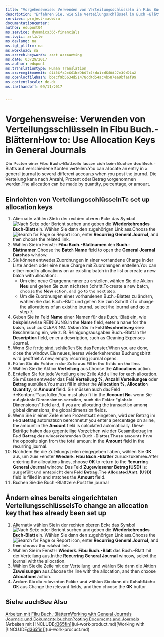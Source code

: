 ```yaml
---
title: "Vorgehensweise: Verwenden von Verteilungsschlüsseln in Fibu Buch.-Blättern | Microsoft Docs"
description: "Erfahren Sie, wie Sie Verteilungsschlüssel in Buch.-Blättern verwenden können."
services: project-madeira
documentationcenter: 
author: edupont04
ms.service: dynamics365-financials
ms.topic: article
ms.devlang: na
ms.tgt_pltfrm: na
ms.workload: na
ms.search.keywords: cost accounting
ms.date: 03/29/2017
ms.author: edupont
ms.translationtype: Human Translation
ms.sourcegitcommit: 81636fc2e661bd9b07c54da1cd5d0d27e30d01a2
ms.openlocfilehash: bbacf9b5634d51478dd4d54ac4b587ea9bfaaf99
ms.contentlocale: de-de
ms.lasthandoff: 09/11/2017


---
```

# <a name="how-to-use-allocation-keys-in-general-journals"></a><span data-ttu-id="fc7d9-103">Vorgehensweise: Verwenden von Verteilungsschlüsseln in Fibu Buch.-Blättern</span><span class="sxs-lookup"><span data-stu-id="fc7d9-103">How to: Use Allocation Keys in General Journals</span></span>
<span data-ttu-id="fc7d9-104">Die Posten einer Fibu Buch.-Blattzeile lassen sich beim Buchen des Buch.-Blatts auf verschiedene Konten verteilen.</span><span class="sxs-lookup"><span data-stu-id="fc7d9-104">You can allocate an entry in a general journal to several different accounts when you post the journal.</span></span> <span data-ttu-id="fc7d9-105">Die Verteilung kann nach Anzahl, Prozent oder Betrag vorgenommen werden.</span><span class="sxs-lookup"><span data-stu-id="fc7d9-105">The allocation can be made by quantity, percentage, or amount.</span></span>

## <a name="to-set-up-allocation-keys"></a><span data-ttu-id="fc7d9-106">Einrichten von Verteilungsschlüsseln</span><span class="sxs-lookup"><span data-stu-id="fc7d9-106">To set up allocation keys</span></span>
1. <span data-ttu-id="fc7d9-107">Alternativ wählen Sie in der rechten oberen Ecke das Symbol ![Nach Seite oder Bericht suchen](media/ui-search/search_small.png "Nach Seite oder Bericht suchen") und geben die **Wiederkehrendes Buch-Blatt** ein. Wählen Sie dann den zugehörigen Link aus.</span><span class="sxs-lookup"><span data-stu-id="fc7d9-107">Choose the ![Search for Page or Report](media/ui-search/search_small.png "Search for Page or Report icon") icon, enter **Recurring General Journal**, and then choose the related link.</span></span>
2. <span data-ttu-id="fc7d9-108">Wählen Sie im Fenster **Fibu Buch.-Blattnamen** den **Buch.-Blattnamen**.</span><span class="sxs-lookup"><span data-stu-id="fc7d9-108">Choose the **Batch Name** field to open the **General Journal Batches** window.</span></span>
3. <span data-ttu-id="fc7d9-109">Sie können entweder Zuordnungen in einer vorhandene Charge in der Liste ändern oder eine neue Charge mit Zuordnungen erstellen.</span><span class="sxs-lookup"><span data-stu-id="fc7d9-109">You can either modify allocations on an existing batch in the list or create a new batch with allocations.</span></span>
   * <span data-ttu-id="fc7d9-110">Um eine neue Chargennummer zu erstellen, wählen Sie die Aktion **Neu** und gehen Sie zum nächsten Schritt.</span><span class="sxs-lookup"><span data-stu-id="fc7d9-110">To create a new batch, choose the **New** action, and go to the next step.</span></span>
   * <span data-ttu-id="fc7d9-111">Um die Zuordnungen eines vorhandenen Buch.-Blattes zu ändern, wählen Sie das Buch.-Blatt und gehen Sie zum Schritt 7.</span><span class="sxs-lookup"><span data-stu-id="fc7d9-111">To change the allocations of an existing journal, select the journal and go to step 7.</span></span>    
4. <span data-ttu-id="fc7d9-112">Geben Sie im Feld **Name** einen Namen für das Buch.-Blatt ein, wie beispielsweise REINIGUNG.</span><span class="sxs-lookup"><span data-stu-id="fc7d9-112">In the **Name** field, enter a name for the batch, such as CLEANING.</span></span> <span data-ttu-id="fc7d9-113">Geben Sie im Feld **Beschreibung** eine Beschreibung ein, wie z. B. Reinigungsausgaben Buch.-Blatt.</span><span class="sxs-lookup"><span data-stu-id="fc7d9-113">In the **Description** field, enter a description, such as Cleaning Expenses Journal.</span></span>
5. <span data-ttu-id="fc7d9-114">Wenn Sie fertig sind, schließen Sie das Fenster.</span><span class="sxs-lookup"><span data-stu-id="fc7d9-114">When you are done, close the window.</span></span> <span data-ttu-id="fc7d9-115">Ein neues, leeres wiederkehrendes Buchungsblatt wird geöffnet.</span><span class="sxs-lookup"><span data-stu-id="fc7d9-115">A new, empty recurring journal opens.</span></span>
6. <span data-ttu-id="fc7d9-116">Füllen Sie die Felder in der Zeile aus.</span><span class="sxs-lookup"><span data-stu-id="fc7d9-116">Fill in the fields on the line.</span></span>
7. <span data-ttu-id="fc7d9-117">Wählen Sie die Aktion **Verteilung** aus.</span><span class="sxs-lookup"><span data-stu-id="fc7d9-117">Choose the **Allocations** action.</span></span>
8. <span data-ttu-id="fc7d9-118">Erstellen Sie für jede Verteilung eine Zeile.</span><span class="sxs-lookup"><span data-stu-id="fc7d9-118">Add a line for each allocation.</span></span> <span data-ttu-id="fc7d9-119">Sie müssen entweder das Feld **Verteilung %**, **Anzahl Verteilungen** oder **Betrag** ausfüllen.</span><span class="sxs-lookup"><span data-stu-id="fc7d9-119">You must fill in either the **Allocation %**, **Allocation Quantity**, or **Amount** field.</span></span> <span data-ttu-id="fc7d9-120">Sie müssen auch das Feld **Kontonr.**ausfüllen,</span><span class="sxs-lookup"><span data-stu-id="fc7d9-120">You must also fill in the **Account No.**</span></span> <span data-ttu-id="fc7d9-121">wenn Sie auf globale Dimensionen verteilen, auch die Felder "globale Dimensionen".</span><span class="sxs-lookup"><span data-stu-id="fc7d9-121">field and, if you are allocating the transaction among global dimensions, the global dimension fields.</span></span>
9. <span data-ttu-id="fc7d9-122">Wenn Sie in einer Zeile einen Prozentsatz eingeben, wird der Betrag im Feld **Betrag** automatisch berechnet.</span><span class="sxs-lookup"><span data-stu-id="fc7d9-122">If you enter a percentage on a line, the amount in the **Amount** field is calculated automatically.</span></span> <span data-ttu-id="fc7d9-123">Diese Beträge haben das gegenteilige Vorzeichen wie der Gesamtbetrag im Feld **Betrag** des wiederkehrenden Buch.-Blattes.</span><span class="sxs-lookup"><span data-stu-id="fc7d9-123">These amounts have the opposite sign from the total amount in the **Amount** field in the recurring journal.</span></span>
10. <span data-ttu-id="fc7d9-124">Nachdem Sie die Zuteilungszeilen eingegeben haben, wählen Sie **OK** aus, um zum Fenster **Wiederk. Fibu Buch.-Blätter** zurückzukehren.</span><span class="sxs-lookup"><span data-stu-id="fc7d9-124">After entering the allocations lines, choose **OK** to return to the **Recurring General Journal** window.</span></span> <span data-ttu-id="fc7d9-125">Das Feld **Zugewiesener Betrag (USD)** ist ausgefüllt und entspricht dem Feld **Betrag**.</span><span class="sxs-lookup"><span data-stu-id="fc7d9-125">The **Allocated Amt. (USD)** field is filled in and matches the **Amount** field.</span></span>
11. <span data-ttu-id="fc7d9-126">Buchen Sie die Buch.-Blattzeile.</span><span class="sxs-lookup"><span data-stu-id="fc7d9-126">Post the journal.</span></span>

## <a name="to-change-an-allocation-key-that-has-already-been-set-up"></a><span data-ttu-id="fc7d9-127">Ändern eines bereits eingerichteten Verteilungsschlüssels</span><span class="sxs-lookup"><span data-stu-id="fc7d9-127">To change an allocation key that has already been set up</span></span>
1. <span data-ttu-id="fc7d9-128">Alternativ wählen Sie in der rechten oberen Ecke das Symbol ![Nach Seite oder Bericht suchen](media/ui-search/search_small.png "Nach Seite oder Bericht suchen") und geben die **Wiederkehrendes Buch-Blatt** ein. Wählen Sie dann den zugehörigen Link aus.</span><span class="sxs-lookup"><span data-stu-id="fc7d9-128">Choose the ![Search for Page or Report](media/ui-search/search_small.png "Search for Page or Report icon") icon, enter **Recurring General Journal**, and then choose the related link.</span></span>
2. <span data-ttu-id="fc7d9-129">Wählen Sie im Fenster **Wiederk. Fibu Buch.-Blatt** das Buch.-Blatt mit der Verteilung aus.</span><span class="sxs-lookup"><span data-stu-id="fc7d9-129">In the **Recurring General Journal** window, select the journal with the allocation.</span></span>
3. <span data-ttu-id="fc7d9-130">Wählen Sie die Zeile mit der Verteilung, und wählen Sie dann die Aktion **Zuweisungen** aus.</span><span class="sxs-lookup"><span data-stu-id="fc7d9-130">Choose the line with the allocation, and then choose **Allocations** action.</span></span>
4. <span data-ttu-id="fc7d9-131">Ändern Sie die relevanten Felder und wählen Sie dann die Schaltfläche **OK** aus.</span><span class="sxs-lookup"><span data-stu-id="fc7d9-131">Change the relevant fields, and then choose the **OK** button.</span></span>

## <a name="see-also"></a><span data-ttu-id="fc7d9-132">Siehe auch</span><span class="sxs-lookup"><span data-stu-id="fc7d9-132">See Also</span></span>
[<span data-ttu-id="fc7d9-133">Arbeiten mit Fibu Buch.-Blättern</span><span class="sxs-lookup"><span data-stu-id="fc7d9-133">Working with General Journals</span></span>](ui-work-general-journals.md)  
[<span data-ttu-id="fc7d9-134">Journale und Dokumente buchen</span><span class="sxs-lookup"><span data-stu-id="fc7d9-134">Posting Documents and Journals</span></span>](ui-post-documents-journals.md)  
<span data-ttu-id="fc7d9-135">[Arbeiten mit [!INCLUDE[d365fin](includes/d365fin_md.md)]](ui-work-product.md)</span><span class="sxs-lookup"><span data-stu-id="fc7d9-135">[Working with [!INCLUDE[d365fin](includes/d365fin_md.md)]](ui-work-product.md)</span></span>


